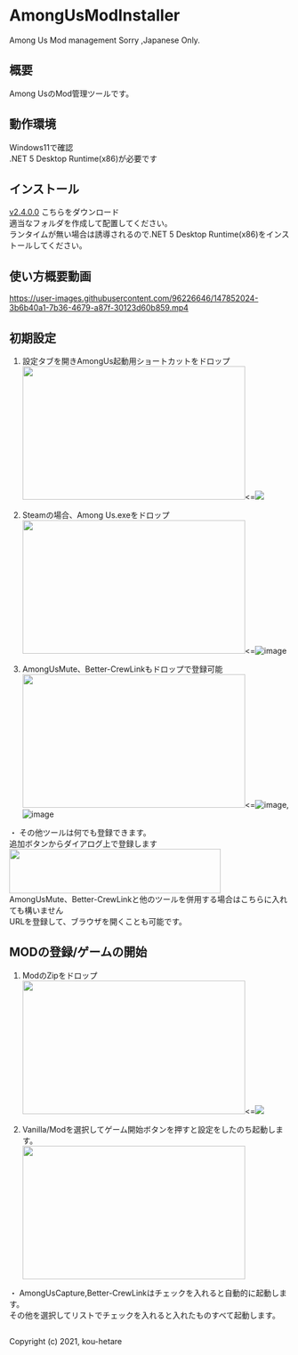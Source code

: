 # AmongUsModInstaller
Among Us Mod management
Sorry ,Japanese Only.

## 概要
Among UsのMod管理ツールです。

## 動作環境
Windows11で確認  
.NET 5 Desktop Runtime(x86)が必要です

## インストール
 [v2.4.0.0](https://github.com/kou-hetare/ModInstaller/releases/download/V2.4.0.0/ModInstaller.exe)
 こちらをダウンロード  
 適当なフォルダを作成して配置してください。  
 ランタイムが無い場合は誘導されるので.NET 5 Desktop Runtime(x86)をインストールしてください。

## 使い方概要動画  

https://user-images.githubusercontent.com/96226646/147852024-3b6b40a1-7b36-4679-a87f-30123d60b859.mp4


## 初期設定
1. 設定タブを開きAmongUs起動用ショートカットをドロップ  
<img src="https://user-images.githubusercontent.com/96226646/147822135-0f9676b6-5e99-404f-9e77-1236ab22021d.png" width="400" height="240"><=<img src="https://user-images.githubusercontent.com/96226646/147822193-328e6dc8-afda-41bf-917b-6877959aa66d.png">  

1. Steamの場合、Among Us.exeをドロップ  
<img src="https://user-images.githubusercontent.com/96226646/147822135-0f9676b6-5e99-404f-9e77-1236ab22021d.png" width="400" height="240"><=![image](https://user-images.githubusercontent.com/96226646/147822221-caecfa3a-a04a-4c82-9c5d-c77fac3a1e86.png)  

1. AmongUsMute、Better-CrewLinkもドロップで登録可能  
<img src="https://user-images.githubusercontent.com/96226646/147822135-0f9676b6-5e99-404f-9e77-1236ab22021d.png" width="400" height="240"><=![image](https://user-images.githubusercontent.com/96226646/147822255-6ae416b0-363a-42fa-8e61-03666b848509.png),![image](https://user-images.githubusercontent.com/96226646/147822277-92ceaa15-3267-488d-8657-5ccd328a943d.png)  

・ その他ツールは何でも登録できます。  
追加ボタンからダイアログ上で登録します  
    <img src="https://user-images.githubusercontent.com/96226646/147822761-77fc0d07-7118-45b7-98a9-41290563f746.png" width="380" height="80">  
AmongUsMute、Better-CrewLinkと他のツールを併用する場合はこちらに入れても構いません  
URLを登録して、ブラウザを開くことも可能です。

## MODの登録/ゲームの開始
1. ModのZipをドロップ  
<img src="https://user-images.githubusercontent.com/96226646/147822825-1505e0f6-c02e-4027-b186-151fde5a8043.png" width="400" height="240"><=<img src="https://user-images.githubusercontent.com/96226646/147822851-78e6225b-d436-4410-8263-3b592708c410.png">  

1. Vanilla/Modを選択してゲーム開始ボタンを押すと設定をしたのち起動します。  
    <img src="https://user-images.githubusercontent.com/96226646/147822966-f0cf6cc7-5e8f-4c91-b3aa-2439e5e8cebf.png" width="400" height="240"> 

・ AmongUsCapture,Better-CrewLinkはチェックを入れると自動的に起動します。  
その他を選択してリストでチェックを入れると入れたものすべて起動します。

## 
Copyright (c) 2021, kou-hetare
